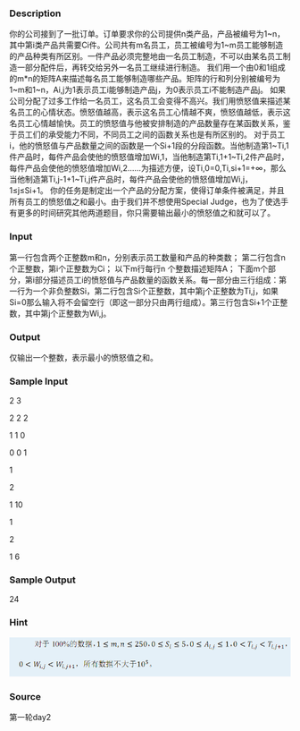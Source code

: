 
### Description
你的公司接到了一批订单。订单要求你的公司提供n类产品，产品被编号为1~n，其中第i类产品共需要Ci件。公司共有m名员工，员工被编号为1~m员工能够制造的产品种类有所区别。一件产品必须完整地由一名员工制造，不可以由某名员工制造一部分配件后，再转交给另外一名员工继续进行制造。
我们用一个由0和1组成的m*n的矩阵A来描述每名员工能够制造哪些产品。矩阵的行和列分别被编号为1~m和1~n，Ai,j为1表示员工i能够制造产品j，为0表示员工i不能制造产品j。
如果公司分配了过多工作给一名员工，这名员工会变得不高兴。我们用愤怒值来描述某名员工的心情状态。愤怒值越高，表示这名员工心情越不爽，愤怒值越低，表示这名员工心情越愉快。员工的愤怒值与他被安排制造的产品数量存在某函数关系，鉴于员工们的承受能力不同，不同员工之间的函数关系也是有所区别的。
对于员工i，他的愤怒值与产品数量之间的函数是一个Si+1段的分段函数。当他制造第1~Ti,1件产品时，每件产品会使他的愤怒值增加Wi,1，当他制造第Ti,1+1~Ti,2件产品时，每件产品会使他的愤怒值增加Wi,2……为描述方便，设Ti,0=0,Ti,si+1=+∞，那么当他制造第Ti,j-1+1~Ti,j件产品时，每件产品会使他的愤怒值增加Wi,j， 1≤j≤Si+1。
你的任务是制定出一个产品的分配方案，使得订单条件被满足，并且所有员工的愤怒值之和最小。由于我们并不想使用Special Judge，也为了使选手有更多的时间研究其他两道题目，你只需要输出最小的愤怒值之和就可以了。

### Input
第一行包含两个正整数m和n，分别表示员工数量和产品的种类数；
第二行包含n 个正整数，第i个正整数为Ci；
以下m行每行n 个整数描述矩阵A；
下面m个部分，第i部分描述员工i的愤怒值与产品数量的函数关系。每一部分由三行组成：第一行为一个非负整数Si，第二行包含Si个正整数，其中第j个正整数为Ti,j，如果Si=0那么输入将不会留空行（即这一部分只由两行组成）。第三行包含Si+1个正整数，其中第j个正整数为Wi,j。

### Output
仅输出一个整数，表示最小的愤怒值之和。

### Sample Input

2 3

2 2 2

1 1 0

0 0 1

1

2

1 10

1

2

1 6


### Sample Output
24


### Hint
![](/JudgeOnline/upload/201203/1(6).jpg)
### Source
第一轮day2
